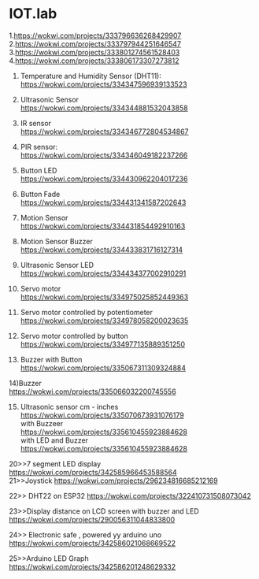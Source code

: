 # IOT.lab
1.https://wokwi.com/projects/333796636268429907<br>
2.https://wokwi.com/projects/333797944251646547<br>
3.https://wokwi.com/projects/333801274561528403<br>
4.https://wokwi.com/projects/333806173307273812<br>

1) Temperature and Humidity Sensor (DHT11):<br>
https://wokwi.com/projects/334347596939133523<br>

2) Ultrasonic Sensor<br>
https://wokwi.com/projects/334344881532043858<br>

3) IR sensor<br>
https://wokwi.com/projects/334346772804534867<br>

4) PIR sensor:<br>
https://wokwi.com/projects/334346049182237266<br>

5) Button LED<br>
https://wokwi.com/projects/334430962204017236<br>

6) Button Fade<br>
https://wokwi.com/projects/334431341587202643<br>

7) Motion Sensor<br>
https://wokwi.com/projects/334431854492910163<br>

8) Motion Sensor Buzzer<br>
https://wokwi.com/projects/334433831716127314<br>

9) Ultrasonic Sensor LED<br>
https://wokwi.com/projects/334434377002910291<br>

10) Servo motor<br>
https://wokwi.com/projects/334975025852449363<br>

11) Servo motor controlled by potentiometer<br>
https://wokwi.com/projects/334978058200023635<br>

12) Servo motor controlled by button<br>
https://wokwi.com/projects/334977135889351250<br>

13) Buzzer with Button<br>
https://wokwi.com/projects/335067311309324884<br>

14)Buzzer<br>
https://wokwi.com/projects/335066032200745556<br>

15) Ultrasonic sensor cm - inches<br>
https://wokwi.com/projects/335070673931076179<br>
with Buzzeer<br>
https://wokwi.com/projects/335610455923884628<br>
with LED and Buzzer<br>
https://wokwi.com/projects/335610455923884628<br>


20>>7 segment LED display
https://wokwi.com/projects/342585966453588564
<br>
21>>Joystick
https://wokwi.com/projects/296234816685212169

22>> DHT22 on ESP32
https://wokwi.com/projects/322410731508073042


23>>Display distance on LCD screen with buzzer and LED
https://wokwi.com/projects/290056311044833800

24>> Electronic safe , powered yy arduino uno
https://wokwi.com/projects/342586021068669522

25>>Arduino LED Graph
https://wokwi.com/projects/342586201248629332
